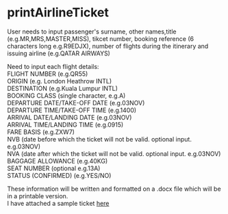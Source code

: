 # printAirlineTicket
User needs to input passenger's surname, other names,title (e.g.MR,MRS,MASTER,MISS), tikcet number, booking reference (6 characters long e.g.R9EDJX), number of flights during the itinerary and issuing airline (e.g.QATAR AIRWAYS)

Need to input each flight details: <br>
FLIGHT NUMBER (e.g.QR55) <br>
ORIGIN (e.g. London Heathrow INTL) <br>
DESTINATION (e.g.Kuala Lumpur INTL) <br>
BOOKING CLASS (single character, e.g.A)<br>
DEPARTURE DATE/TAKE-OFF DATE (e.g.03NOV)<br>
DEPARTURE TIME/TAKE-OFF TIME (e.g.1400)<br>
ARRIVAL DATE/LANDING DATE (e.g.03NOV)<br>
ARRIVAL TIME/LANDING TIME (e.g.0915)<br>
FARE BASIS (e.g.ZXW7)<br>
NVB (date before which the ticket will not be valid. optional input. e.g.03NOV)<br>
NVA (date after which the ticket will not be valid. optional input. e.g.03NOV)<br>
BAGGAGE ALLOWANCE (e.g.40KG)<br>
SEAT NUMBER (optional e.g.13A)<br>
STATUS (CONFIRMED) (e.g.YES/NO)<br>

These information will be written and formatted on a .docx file which will be in a printable version.<br>
I have attached a sample ticket [here](https://github.com/tharanees/printAirlineTicket/blob/master/MASTER%20JASOTHARAN%20THARANEES.doc)

